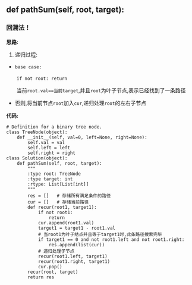 ## def pathSum(self, root, target):
### 回溯法！

**思路:**
1. 递归过程:
* `base case: `
  
&emsp;&emsp;`if not root: return`

&emsp;&emsp;当前`root.val==当前target`,并且`root`为叶子节点,表示已经找到了一条路径
* 否则,将当前节点`root`加入`cur`,递归处理`root`的左右子节点

**代码:**
```
# Definition for a binary tree node.
class TreeNode(object):
    def __init__(self, val=0, left=None, right=None):
        self.val = val
        self.left = left
        self.right = right
class Solution(object):
    def pathSum(self, root, target):
        """
        :type root: TreeNode
        :type target: int
        :rtype: List[List[int]]
        """
        res = []   # 存储所有满足条件的路径
        cur = []   # 存储当前路径
        def recur(root1, target1):
            if not root1:
                return
            cur.append(root1.val)
            target1 = target1 - root1.val
            # 当root1为叶子结点并且等于target1时,此条路径搜索完毕
            if target1 == 0 and not root1.left and not root1.right:
                res.append(list(cur))
            # 递归处理子节点
            recur(root1.left, target1)
            recur(root1.right, target1)
            cur.pop()
        recur(root, target)
        return res
```